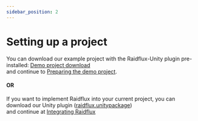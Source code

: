 ```yaml
---
sidebar_position: 2
---
```


# Setting up a project


You can download our example project with the Raidflux-Unity plugin pre-installed: [Demo project download](https://github.com/Raidflux/raidflux-unity-demo)  
and continue to [Preparing the demo project](demo/prepare-demo).

#### OR 

If you want to implement Raidflux into your current project, you can download our Unity plugin ([raidflux.unitypackage](https://drive.google.com/file/d/1LL7jPhPj3YCJxCeinv2I_uUItZyqelDF/view?usp=sharing))  
and continue at [Integrating Raidflux](integrate/integrate-raidflux-intro)

